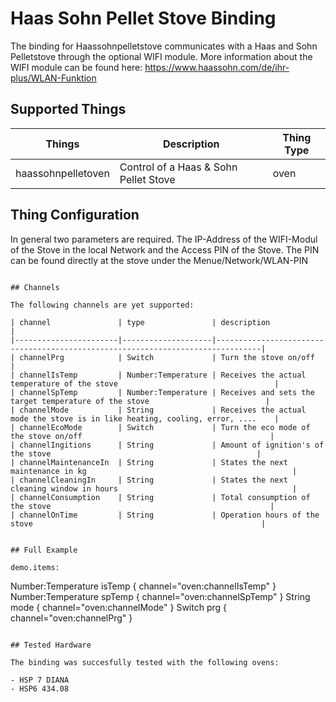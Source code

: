 # Haas Sohn Pellet Stove Binding

The binding for Haassohnpelletstove communicates with a Haas and Sohn Pelletstove through the optional
WIFI module. More information about the WIFI module can be found here: https://www.haassohn.com/de/ihr-plus/WLAN-Funktion

## Supported Things

| Things                    | Description                                                                  | Thing Type |
|---------------------------|------------------------------------------------------------------------------|------------|
| haassohnpelletoven        | Control of a Haas & Sohn Pellet Stove                                        | oven	    |



## Thing Configuration

In general two parameters are required. The IP-Address of the WIFI-Modul of the Stove in the local Network and the Access PIN of the Stove.
The PIN can be found directly at the stove under the Menue/Network/WLAN-PIN

```Thing haassohnpelletoven:oven:myOven "Pelletstove"  [ hostIP="192.168.0.23", hostPIN="1234"]

## Channels

The following channels are yet supported:

| channel  		  		| type               | description                                              					  |
|-----------------------|--------------------|--------------------------------------------------------------------------------|
| channelPrg      		| Switch 	 	     | Turn the stove on/off		                              					  |
| channelIsTemp   		| Number:Temperature | Receives the actual temperature of the stove	          						  |
| channelSpTemp   		| Number:Temperature | Receives and sets the target temperature of the stove	  					  |
| channelMode     		| String             | Receives the actual mode the stove is in like heating, cooling, error, ....	  |
| channelEcoMode  		| Switch             | Turn the eco mode of the stove on/off	  									  |
| channelIngitions		| String             | Amount of ignition's of the stove											  |
| channelMaintenanceIn	| String             | States the next maintenance in kg											  |
| channelCleaningIn     | String             | States the next cleaning window in hours										  |
| channelConsumption    | String             | Total consumption of the stove												  |
| channelOnTime     	| String             | Operation hours of the stove													  |


## Full Example

demo.items:

```
Number:Temperature isTemp { channel="oven:channelIsTemp" }
Number:Temperature spTemp { channel="oven:channelSpTemp" }
String mode { channel="oven:channelMode" }
Switch prg { channel="oven:channelPrg" }
```

## Tested Hardware

The binding was succesfully tested with the following ovens:

- HSP 7 DIANA
- HSP6 434.08
